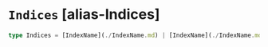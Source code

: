 # `Indices` [alias-Indices]
```typescript
type Indices = [IndexName](./IndexName.md) | [IndexName](./IndexName.md)[];
```
